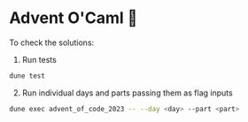 # Advent O'Caml 🐫

To check the solutions:

1. Run tests

```bash
dune test
```

2. Run individual days and parts passing them as flag inputs

```bash
dune exec advent_of_code_2023 -- --day <day> --part <part>
```
